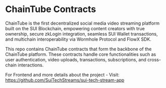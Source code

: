 # ChainTube Contracts

ChainTube is the first decentralized social media video streaming platform built on the SUI Blockchain, empowering content creators with true ownership, secure zkLogin integration, seamless SUI Wallet transactions, and multichain interoperability via Wormhole Protocol and FlowX SDK.

This repo contains ChainTube contracts that form the backbone of the ChainTube platform. These contracts handle core functionalities such as user authentication, video uploads, transactions, subscriptions, and cross-chain interactions.

For Frontend and more details about the project - Visit: https://github.com/SuiTechStreams/sui-tech-stream-app
